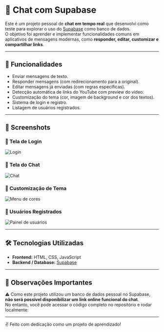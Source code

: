 # 💬 Chat com Supabase

Este é um projeto pessoal de **chat em tempo real** que desenvolvi como teste para explorar o uso do [Supabase](https://supabase.com) como banco de dados.  
O objetivo foi aprender e implementar funcionalidades comuns em aplicativos de mensagens modernas, como **responder, editar, customizar e compartilhar links**.

---

## 🚀 Funcionalidades

- Enviar mensagens de texto.
- Responder mensagens (com redirecionamento para a original).
- Editar mensagens já enviadas (com regras específicas).
- Detecção automática de links do YouTube com preview do vídeo.
- Customização do tema (cor, imagem de background e cor dos textos).
- Sistema de login e registro.
- Listagem de usuários registrados.

---

## 📸 Screenshots

### 🔑 Tela de Login
![Login](/Imagens/login.webp)

### 💬 Tela do Chat
![Chat](/Imagens/chat.webp)

### 🎨 Customização de Tema
![Menu de cores](/Imagens/menu.webp)

### 👥 Usuários Registrados
![Painel de usuários](/Imagens/painel_registrados.webp)

---

## 🛠️ Tecnologias Utilizadas

- **Frontend:** HTML, CSS, JavaScript
- **Backend / Database:** [Supabase](https://supabase.com)

---

## 📌 Observações Importantes

⚠️ Como este projeto utilizou um banco de dados pessoal no Supabase, **não será possível disponibilizar um link online funcional do chat**.  
No entanto, você pode acessar o código completo no repositório e rodar localmente:

---


✌️ Feito com dedicação como um projeto de aprendizado!
